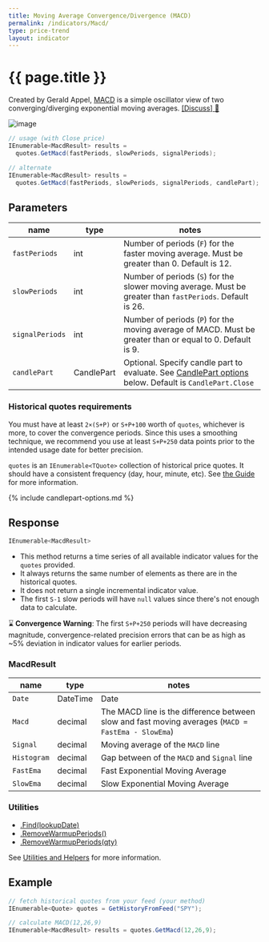 ```yaml
---
title: Moving Average Convergence/Divergence (MACD)
permalink: /indicators/Macd/
type: price-trend
layout: indicator
---
```


# {{ page.title }}

Created by Gerald Appel, [MACD](https://en.wikipedia.org/wiki/MACD) is a simple oscillator view of two converging/diverging exponential moving averages.
[[Discuss] :speech_balloon:]({{site.github.repository_url}}/discussions/248 "Community discussion about this indicator")

![image]({{site.baseurl}}/assets/charts/Macd.png)

```csharp
// usage (with Close price)
IEnumerable<MacdResult> results =
  quotes.GetMacd(fastPeriods, slowPeriods, signalPeriods);

// alternate
IEnumerable<MacdResult> results =
  quotes.GetMacd(fastPeriods, slowPeriods, signalPeriods, candlePart);
```

## Parameters

| name | type | notes
| -- |-- |--
| `fastPeriods` | int | Number of periods (`F`) for the faster moving average.  Must be greater than 0.  Default is 12.
| `slowPeriods` | int | Number of periods (`S`) for the slower moving average.  Must be greater than `fastPeriods`.  Default is 26.
| `signalPeriods` | int | Number of periods (`P`) for the moving average of MACD.  Must be greater than or equal to 0.  Default is 9.
| `candlePart` | CandlePart | Optional.  Specify candle part to evaluate.  See [CandlePart options](#candlepart-options) below.  Default is `CandlePart.Close`

### Historical quotes requirements

You must have at least `2×(S+P)` or `S+P+100` worth of `quotes`, whichever is more, to cover the convergence periods.  Since this uses a smoothing technique, we recommend you use at least `S+P+250` data points prior to the intended usage date for better precision.

`quotes` is an `IEnumerable<TQuote>` collection of historical price quotes.  It should have a consistent frequency (day, hour, minute, etc).  See [the Guide]({{site.baseurl}}/guide/#historical-quotes) for more information.

{% include candlepart-options.md %}

## Response

```csharp
IEnumerable<MacdResult>
```

- This method returns a time series of all available indicator values for the `quotes` provided.
- It always returns the same number of elements as there are in the historical quotes.
- It does not return a single incremental indicator value.
- The first `S-1` slow periods will have `null` values since there's not enough data to calculate.

:hourglass: **Convergence Warning**: The first `S+P+250` periods will have decreasing magnitude, convergence-related precision errors that can be as high as ~5% deviation in indicator values for earlier periods.

### MacdResult

| name | type | notes
| -- |-- |--
| `Date` | DateTime | Date
| `Macd` | decimal | The MACD line is the difference between slow and fast moving averages (`MACD = FastEma - SlowEma`)
| `Signal` | decimal | Moving average of the `MACD` line
| `Histogram` | decimal | Gap between of the `MACD` and `Signal` line
| `FastEma` | decimal | Fast Exponential Moving Average
| `SlowEma` | decimal | Slow Exponential Moving Average

### Utilities

- [.Find(lookupDate)]({{site.baseurl}}/utilities#find-indicator-result-by-date)
- [.RemoveWarmupPeriods()]({{site.baseurl}}/utilities#remove-warmup-periods)
- [.RemoveWarmupPeriods(qty)]({{site.baseurl}}/utilities#remove-warmup-periods)

See [Utilities and Helpers]({{site.baseurl}}/utilities#utilities-for-indicator-results) for more information.

## Example

```csharp
// fetch historical quotes from your feed (your method)
IEnumerable<Quote> quotes = GetHistoryFromFeed("SPY");

// calculate MACD(12,26,9)
IEnumerable<MacdResult> results = quotes.GetMacd(12,26,9);
```
